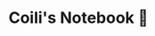 ---
layout: home
title: Coili's Notebook 🥷
showNavbar: true

hero:
  name: "Coili's Notebook"
  text: "Not cheat, just help! 🥷"
  tagline:
  actions:
    - theme: brand
      text: GitHub
      link: https://github.com/coili
    - theme: alt
      text: Rhacknarok
      link: https://rhacknarok.fr

features:
  - title: Red Team Operator
    details: Certifié Red Team Operator (CRTO) en Mai 2024
  - title: Red Team Leader
    details: Certifié Red Team Leader (CRTL) en Mars 2025
---